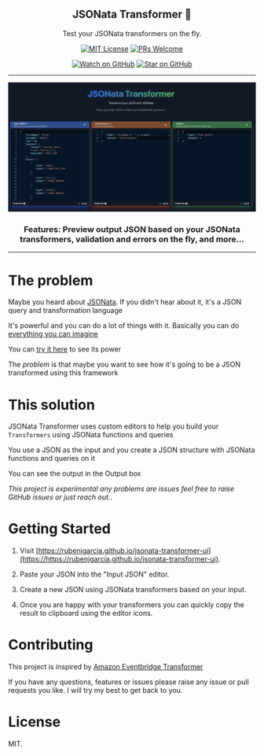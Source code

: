 <div align="center">

<h2>JSONata Transformer 🤖</h2>
<p>Test your JSONata transformers on the fly.</>

[![MIT License][license-badge]][license]
[![PRs Welcome][prs-badge]][prs]

[![Watch on GitHub][github-watch-badge]][github-watch]
[![Star on GitHub][github-star-badge]][github-star]

<hr />

<img alt="header" src="./app-screenshot.png" />

<h3>Features: Preview output JSON based on your JSONata transformers, validation and errors on the fly, and more...</h3>

</div>

<hr/>

# The problem

Maybe you heard about [JSONata](https://jsonata.org/). If you didn't hear about it, it's a JSON query and transformation language

It's powerful and you can do a lot of things with it. Basically you can do [everything you can imagine](https://docs.jsonata.org)

You can [try it here](https://try.jsonata.org/) to see its power

The _problem_ is that maybe you want to see how it's going to be a JSON transformed using this framework

# This solution

JSONata Transformer uses custom editors to help you build your `Transformers` using JSONata functions and queries

You use a JSON as the input and you create a JSON structure with JSONata functions and queries on it

You can see the output in the Output box 

_This project is experimental any problems are issues feel free to raise GitHub issues or just reach out.._

# Getting Started

1. Visit [https://rubenjgarcia.github.io/jsonata-transformer-ui](https://https://rubenjgarcia.github.io/jsonata-transformer-ui).

2. Paste your JSON into the "Input JSON" editor.

3. Create a new JSON using JSONata transformers based on your input.

4. Once you are happy with your transformers you can quickly copy the result to clipboard using the editor icons.

# Contributing

This project is inspired by [Amazon Eventbridge Transformer](https://github.com/boyney123/eventbridge-transformer)

If you have any questions, features or issues please raise any issue or pull requests you like. I will try my best to get back to you.

[license-badge]: https://img.shields.io/github/license/rubenjgarcia/jsonata-transformer-ui.svg?color=yellow
[license]: https://github.com/rubenjgarcia/jsonata-transformer-ui/blob/main/LICENCE
[prs-badge]: https://img.shields.io/badge/PRs-welcome-brightgreen.svg?style=flat-square
[prs]: http://makeapullrequest.com
[github-watch-badge]: https://img.shields.io/github/watchers/rubenjgarcia/jsonata-transformer-ui.svg?style=social
[github-watch]: https://github.com/rubenjgarcia/jsonata-transformer-ui/watchers
[github-star-badge]: https://img.shields.io/github/stars/rubenjgarcia/jsonata-transformer-ui.svg?style=social
[github-star]: https://github.com/rubenjgarcia/jsonata-transformer-ui/stargazers


# License

MIT.
